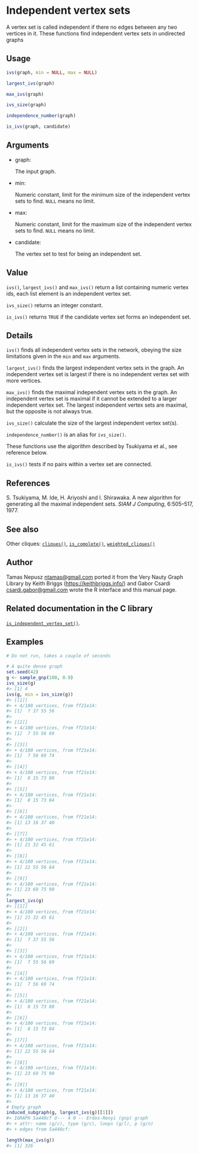 # Independent vertex sets

A vertex set is called independent if there no edges between any two
vertices in it. These functions find independent vertex sets in
undirected graphs

## Usage

``` r
ivs(graph, min = NULL, max = NULL)

largest_ivs(graph)

max_ivs(graph)

ivs_size(graph)

independence_number(graph)

is_ivs(graph, candidate)
```

## Arguments

- graph:

  The input graph.

- min:

  Numeric constant, limit for the minimum size of the independent vertex
  sets to find. `NULL` means no limit.

- max:

  Numeric constant, limit for the maximum size of the independent vertex
  sets to find. `NULL` means no limit.

- candidate:

  The vertex set to test for being an independent set.

## Value

`ivs()`, `largest_ivs()` and `max_ivs()` return a list containing
numeric vertex ids, each list element is an independent vertex set.

`ivs_size()` returns an integer constant.

`is_ivs()` returns `TRUE` if the candidate vertex set forms an
independent set.

## Details

`ivs()` finds all independent vertex sets in the network, obeying the
size limitations given in the `min` and `max` arguments.

`largest_ivs()` finds the largest independent vertex sets in the graph.
An independent vertex set is largest if there is no independent vertex
set with more vertices.

`max_ivs()` finds the maximal independent vertex sets in the graph. An
independent vertex set is maximal if it cannot be extended to a larger
independent vertex set. The largest independent vertex sets are maximal,
but the opposite is not always true.

`ivs_size()` calculate the size of the largest independent vertex
set(s).

`independence_number()` is an alias for `ivs_size()`.

These functions use the algorithm described by Tsukiyama et al., see
reference below.

`is_ivs()` tests if no pairs within a vertex set are connected.

## References

S. Tsukiyama, M. Ide, H. Ariyoshi and I. Shirawaka. A new algorithm for
generating all the maximal independent sets. *SIAM J Computing*,
6:505–517, 1977.

## See also

Other cliques: [`cliques()`](https://r.igraph.org/reference/cliques.md),
[`is_complete()`](https://r.igraph.org/reference/is_complete.md),
[`weighted_cliques()`](https://r.igraph.org/reference/weighted_cliques.md)

## Author

Tamas Nepusz <ntamas@gmail.com> ported it from the Very Nauty Graph
Library by Keith Briggs (<https://keithbriggs.info/>) and Gabor Csardi
<csardi.gabor@gmail.com> wrote the R interface and this manual page.

## Related documentation in the C library

[`is_independent_vertex_set()`](https://igraph.org/c/html/latest/igraph-Cliques.html#igraph_is_independent_vertex_set).

## Examples

``` r
# Do not run, takes a couple of seconds

# A quite dense graph
set.seed(42)
g <- sample_gnp(100, 0.9)
ivs_size(g)
#> [1] 4
ivs(g, min = ivs_size(g))
#> [[1]]
#> + 4/100 vertices, from ff21e14:
#> [1]  7 37 55 56
#> 
#> [[2]]
#> + 4/100 vertices, from ff21e14:
#> [1]  7 55 56 69
#> 
#> [[3]]
#> + 4/100 vertices, from ff21e14:
#> [1]  7 56 69 74
#> 
#> [[4]]
#> + 4/100 vertices, from ff21e14:
#> [1]  8 15 73 80
#> 
#> [[5]]
#> + 4/100 vertices, from ff21e14:
#> [1]  8 15 73 84
#> 
#> [[6]]
#> + 4/100 vertices, from ff21e14:
#> [1] 13 16 37 40
#> 
#> [[7]]
#> + 4/100 vertices, from ff21e14:
#> [1] 21 32 45 61
#> 
#> [[8]]
#> + 4/100 vertices, from ff21e14:
#> [1] 22 55 56 64
#> 
#> [[9]]
#> + 4/100 vertices, from ff21e14:
#> [1] 23 69 75 90
#> 
largest_ivs(g)
#> [[1]]
#> + 4/100 vertices, from ff21e14:
#> [1] 21 32 45 61
#> 
#> [[2]]
#> + 4/100 vertices, from ff21e14:
#> [1]  7 37 55 56
#> 
#> [[3]]
#> + 4/100 vertices, from ff21e14:
#> [1]  7 55 56 69
#> 
#> [[4]]
#> + 4/100 vertices, from ff21e14:
#> [1]  7 56 69 74
#> 
#> [[5]]
#> + 4/100 vertices, from ff21e14:
#> [1]  8 15 73 80
#> 
#> [[6]]
#> + 4/100 vertices, from ff21e14:
#> [1]  8 15 73 84
#> 
#> [[7]]
#> + 4/100 vertices, from ff21e14:
#> [1] 22 55 56 64
#> 
#> [[8]]
#> + 4/100 vertices, from ff21e14:
#> [1] 23 69 75 90
#> 
#> [[9]]
#> + 4/100 vertices, from ff21e14:
#> [1] 13 16 37 40
#> 
# Empty graph
induced_subgraph(g, largest_ivs(g)[[1]])
#> IGRAPH 5a440cf U--- 4 0 -- Erdos-Renyi (gnp) graph
#> + attr: name (g/c), type (g/c), loops (g/l), p (g/n)
#> + edges from 5a440cf:

length(max_ivs(g))
#> [1] 326
```
